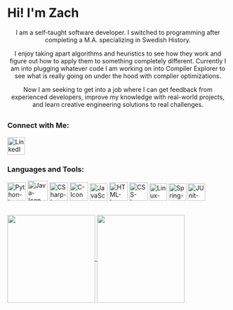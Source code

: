 # Hi! I'm Zach

<p align="center">I am a self-taught software developer. I switched to programming after completing a M.A. specializing in Swedish History.</p>

<p align="center">I enjoy taking apart algorithms and heuristics to see how they work and figure out how to apply them to something completely different. Currently I am into plugging whatever code I am working on into Compiler Explorer to see what is really going on under the hood with complier optimizations.</p>

<p align="center">Now I am seeking to get into a job where I can get feedback from experienced developers, improve my knowledge with real-world projects, and learn creative engineering solutions to real challenges.</p>

##
### **Connect with Me:**
<p align="left">
<a href="https://www.linkedin.com/in/zachariahjett/"><img src="https://cdn.jsdelivr.net/gh/devicons/devicon@latest/icons/linkedin/linkedin-original.svg" alt="LinkedIn-Icon" width="40" height="40"/></a>
</p>

### **Languages and Tools:**
<p align="left"> 
  <img src="https://cdn.jsdelivr.net/gh/devicons/devicon@latest/icons/python/python-original.svg" alt="Python-Icon" width="42" height="42"/> 
  <img src="https://cdn.jsdelivr.net/gh/devicons/devicon@latest/icons/java/java-original.svg" alt="Java-Icon" width="46" height="46"/>
  <img src="https://cdn.jsdelivr.net/gh/devicons/devicon@latest/icons/csharp/csharp-original.svg" alt="CSharp-Icon" width="42" height="42"/>
  <img src="https://cdn.jsdelivr.net/gh/devicons/devicon@latest/icons/c/c-original.svg" alt="C-Icon" width="42" height="42"/>
  <img src="https://cdn.jsdelivr.net/gh/devicons/devicon@latest/icons/javascript/javascript-plain.svg" alt="JavaScript-Icon" width="40" height="40"/>
  <img src="https://cdn.jsdelivr.net/gh/devicons/devicon@latest/icons/html5/html5-original.svg" alt="HTML-Icon" width="42" height="42"/>
  <img src="https://cdn.jsdelivr.net/gh/devicons/devicon@latest/icons/css3/css3-original.svg" alt="CSS-Icon" width="42" height="42"/>
  <img src="https://cdn.jsdelivr.net/gh/devicons/devicon@latest/icons/linux/linux-original.svg" alt="Linux-Icon" width="40" height="40"/>
  <img src="https://cdn.jsdelivr.net/gh/devicons/devicon@latest/icons/spring/spring-original.svg" alt="Spring-Icon" width="40" height="40"/>
  <img src="https://cdn.jsdelivr.net/gh/devicons/devicon@latest/icons/junit/junit-original.svg" alt="JUnit-Icon" width="40" height="40"/>
</p>

##
<a href="https://github.com/anuraghazra/github-readme-stats">
  <img height=200 align="center" src="https://github-readme-stats.vercel.app/api?username=ZLJett&theme=neon&show_icons=true&hide=stars&include_all_commits=true&hide_rank=true"/>
</a>
<a href="https://github.com/anuraghazra/convoychat">
  <img height=200 align="center" src="https://github-readme-stats.vercel.app/api/top-langs?username=ZLJett&layout=compact&langs_count=8&card_width=320&theme=neon" />
</a>
